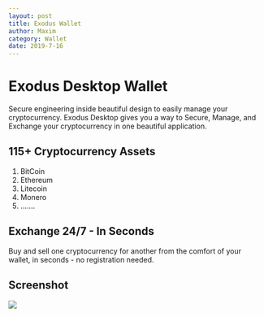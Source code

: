 ```yaml
---
layout: post
title: Exodus Wallet 
author: Maxim
category: Wallet
date: 2019-7-16
---
```


# Exodus Desktop Wallet

Secure engineering inside beautiful design to easily manage your cryptocurrency. Exodus Desktop gives you a way to Secure, Manage, and Exchange your cryptocurrency in one beautiful application.

## 115+ Cryptocurrency Assets

1. BitCoin
2. Ethereum
3. Litecoin
4. Monero
5.    .......

##  Exchange 24/7 - In Seconds

Buy and sell one cryptocurrency for another from the comfort of your wallet, in seconds - no registration needed.

##  Screenshot

![](/asstes/img/exodus.png)
